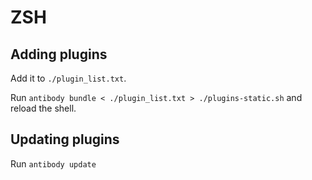 # ZSH

## Adding plugins

Add it to `./plugin_list.txt`.

Run `antibody bundle < ./plugin_list.txt > ./plugins-static.sh` and reload the shell.

## Updating plugins

Run `antibody update`


